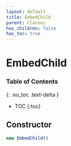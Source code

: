 ```yaml
---
layout: default
title: EmbedChild
parent: Classes
has_children: false
has_toc: true
---
```


# EmbedChild
### Table of Contents
{: .no_toc .text-delta }

- TOC
{:toc}
## Constructor
```js
new EmbedChild()
```
